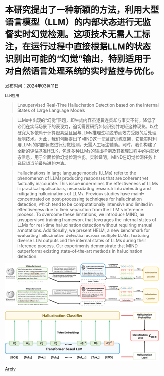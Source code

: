 # 本研究提出了一种新颖的方法，利用大型语言模型（LLM）的内部状态进行无监督实时幻觉检测。这项技术无需人工标注，在运行过程中直接根据LLM的状态识别出可能的“幻觉”输出，特别适用于对自然语言处理系统的实时监控与优化。

发布时间：2024年03月11日

`LLM应用`

> Unsupervised Real-Time Hallucination Detection based on the Internal States of Large Language Models

> LLMs中出现的“幻觉”问题，即生成内容虽逻辑连贯却与事实不符，降低了它们在实际场景下的表现力，迫切需要研究如何识别并减轻这种现象。以往研究大多依赖于计算密集型且因与LLMs推理过程脱节而效力受限的后处理检测技术。为此，我们创新提出了MIND这一无监督训练框架，它能实时利用LLMs的内部状态进行幻觉检测，无需人工标注辅助。同时，我们构建了全新的评估基准HELK，包含多种LLMs的输出样例及其推理过程中的内部状态信息，用于全面检验幻觉检测性能。实验证明，MIND在幻觉检测任务上已超越当前最先进的方法。

> Hallucinations in large language models (LLMs) refer to the phenomenon of LLMs producing responses that are coherent yet factually inaccurate. This issue undermines the effectiveness of LLMs in practical applications, necessitating research into detecting and mitigating hallucinations of LLMs. Previous studies have mainly concentrated on post-processing techniques for hallucination detection, which tend to be computationally intensive and limited in effectiveness due to their separation from the LLM's inference process. To overcome these limitations, we introduce MIND, an unsupervised training framework that leverages the internal states of LLMs for real-time hallucination detection without requiring manual annotations. Additionally, we present HELM, a new benchmark for evaluating hallucination detection across multiple LLMs, featuring diverse LLM outputs and the internal states of LLMs during their inference process. Our experiments demonstrate that MIND outperforms existing state-of-the-art methods in hallucination detection.

![本研究提出了一种新颖的方法，利用大型语言模型（LLM）的内部状态进行无监督实时幻觉检测。这项技术无需人工标注，在运行过程中直接根据LLM的状态识别出可能的“幻觉”输出，特别适用于对自然语言处理系统的实时监控与优化。](../../../paper_images/2403.06448/x1.png)

![本研究提出了一种新颖的方法，利用大型语言模型（LLM）的内部状态进行无监督实时幻觉检测。这项技术无需人工标注，在运行过程中直接根据LLM的状态识别出可能的“幻觉”输出，特别适用于对自然语言处理系统的实时监控与优化。](../../../paper_images/2403.06448/x2.png)

[Arxiv](https://arxiv.org/abs/2403.06448)